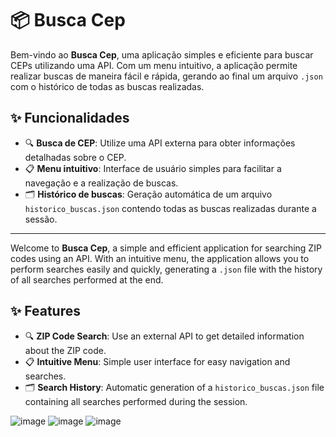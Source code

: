 # 📦 Busca Cep

Bem-vindo ao **Busca Cep**, uma aplicação simples e eficiente para buscar CEPs utilizando uma API. Com um menu intuitivo, a aplicação permite realizar buscas de maneira fácil e rápida, gerando ao final um arquivo `.json` com o histórico de todas as buscas realizadas.

## ✨ Funcionalidades

- 🔍 **Busca de CEP**: Utilize uma API externa para obter informações detalhadas sobre o CEP.
- 📋 **Menu intuitivo**: Interface de usuário simples para facilitar a navegação e a realização de buscas.
- 🗂️ **Histórico de buscas**: Geração automática de um arquivo `historico_buscas.json` contendo todas as buscas realizadas durante a sessão.

----------------------------------------------------------------


Welcome to **Busca Cep**, a simple and efficient application for searching ZIP codes using an API. With an intuitive menu, the application allows you to perform searches easily and quickly, generating a `.json` file with the history of all searches performed at the end.

## ✨ Features

- 🔍 **ZIP Code Search**: Use an external API to get detailed information about the ZIP code.
- 📋 **Intuitive Menu**: Simple user interface for easy navigation and searches.
- 🗂️ **Search History**: Automatic generation of a `historico_buscas.json` file containing all searches performed during the session.


![image](https://github.com/gebher77/BuscaCep/assets/169497254/683e44d0-8ff4-41ca-b485-d08b7f6ab6bd)
![image](https://github.com/gebher77/BuscaCep/assets/169497254/be161051-ab52-4cf4-835a-184b0fc059dc)
![image](https://github.com/gebher77/BuscaCep/assets/169497254/a383bbbb-4217-4329-bc36-8c6ab87c149a)

